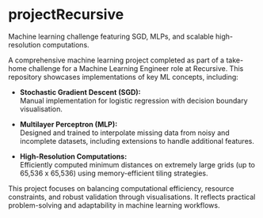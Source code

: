 # projectRecursive

Machine learning challenge featuring SGD, MLPs, and scalable high-resolution computations.

A comprehensive machine learning project completed as part of a take-home challenge for a Machine Learning Engineer role at Recursive. This repository showcases implementations of key ML concepts, including:

- **Stochastic Gradient Descent (SGD):**  
  Manual implementation for logistic regression with decision boundary visualisation.

- **Multilayer Perceptron (MLP):**  
  Designed and trained to interpolate missing data from noisy and incomplete datasets, including extensions to handle additional features.

- **High-Resolution Computations:**  
  Efficiently computed minimum distances on extremely large grids (up to 65,536 x 65,536) using memory-efficient tiling strategies.

This project focuses on balancing computational efficiency, resource constraints, and robust validation through visualisations. It reflects practical problem-solving and adaptability in machine learning workflows.
